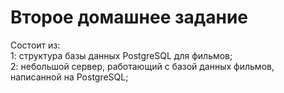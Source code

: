 # Второе домашнее задание

Состоит из:<br />
1: структура базы данных PostgreSQL для фильмов;<br />
2: небольшой сервер, работающий с базой данных фильмов, написанной на PostgreSQL;
